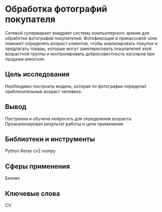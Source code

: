 # Обработка фотографий покупателя
Сетевой супермаркет внедряет систему компьютерного зрения для обработки фотографий покупателей. Фотофиксация в прикассовой зоне поможет определять возраст клиентов, чтобы aнализировать покупки и предлагать товары, которые могут заинтересовать покупателей этой возрастной группы и контролировать добросовестность кассиров при продаже алкоголя.

## Цель исследования
Необходимо построить модель, которая по фотографии определит приблизительный возраст человека.

## Вывод
Построена и обучена нейросеть для определения возраста. Проанализирован результат работы и цели применения

## Библиотеки и инструменты
Python Keras cv2 numpy

## Сферы применения
Бизнес

## Ключевые слова
CV
